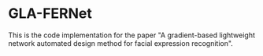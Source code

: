 # GLA-FERNet
This is the code implementation for the paper "A gradient-based lightweight network automated design method for facial expression recognition".
